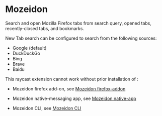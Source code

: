 # Mozeidon

Search and open Mozilla Firefox tabs from search query, opened tabs, recently-closed tabs, and bookmarks.

New Tab search can be configured to search from the following sources:

- Google (default)
- DuckDuckGo
- Bing
- Brave
- Baidu

This raycast extension cannot work without prior installation of :

- Mozeidon firefox add-on, see [Mozeidon firefox-addon](https://addons.mozilla.org/en-US/firefox/addon/mozeidon/)

- Mozeidon native-messaging app, see [Mozeidon native-app](https://github.com/egovelox/mozeidon-native-app/)

- Mozeidon CLI, see [Mozeidon CLI](https://github.com/egovelox/mozeidon?tab=readme-ov-file#mozeidon-cli)
